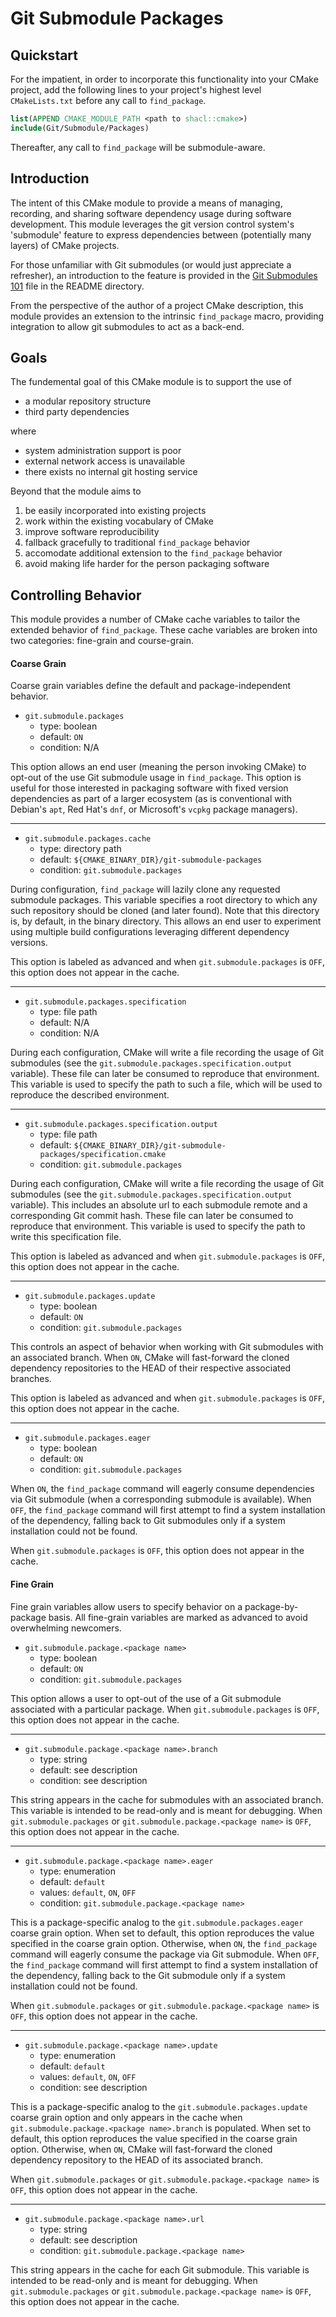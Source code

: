Git Submodule Packages
=====

Quickstart
-----

For the impatient, in order to incorporate this functionality into your CMake
project, add the following lines to your project's highest level
`CMakeLists.txt` before any call to `find_package`.

```cmake
list(APPEND CMAKE_MODULE_PATH <path to shacl::cmake>)
include(Git/Submodule/Packages)
```

Thereafter, any call to `find_package` will be submodule-aware.

Introduction
-----

The intent of this CMake module to provide a means of managing, recording,
and sharing software dependency usage during software development. This module
leverages the git version control system's 'submodule' feature to express
dependencies between (potentially many layers) of CMake projects.

For those unfamiliar with Git submodules (or would just appreciate a refresher),
an introduction to the feature is provided in the
[Git Submodules 101](README/git-submodules-101.md) file in the README directory.

From the perspective of the author of a project CMake description, this module
provides an extension to the intrinsic `find_package` macro, providing
integration to allow git submodules to act as a back-end.

Goals
-----

The fundemental goal of this CMake module is to support the use of

+ a modular repository structure
+ third party dependencies

where

+ system administration support is poor
+ external network access is unavailable
+ there exists no internal git hosting service

Beyond that the module aims to

1. be easily incorporated into existing projects
1. work within the existing vocabulary of CMake
1. improve software reproducibility
1. fallback gracefully to traditional `find_package` behavior
1. accomodate additional extension to the `find_package` behavior
1. avoid making life harder for the person packaging software

Controlling Behavior
-----

This module provides a number of CMake cache variables to tailor the extended
behavior of `find_package`. These cache variables are broken into two
categories: fine-grain and course-grain.

#### Coarse Grain ####

Coarse grain variables define the default and package-independent behavior.

+ `git.submodule.packages`
  + type: boolean
  + default: `ON`
  + condition: N/A

This option allows an end user (meaning the person invoking CMake) to opt-out
of the use Git submodule usage in `find_package`. This option is useful for
those interested in packaging software with fixed version dependencies as part
of a larger ecosystem (as is conventional with Debian's `apt`, Red Hat's `dnf`,
or Microsoft's `vcpkg` package managers).

-----

+ `git.submodule.packages.cache`
  + type: directory path
  + default: `${CMAKE_BINARY_DIR}/git-submodule-packages`
  + condition: `git.submodule.packages`

During configuration, `find_package` will lazily clone any requested submodule
packages. This variable specifies a root directory to which any such repository
should be cloned (and later found). Note that this directory is, by default, in
the binary directory. This allows an end user to experiment using multiple build
configurations leveraging different dependency versions.

This option is labeled as advanced and when `git.submodule.packages` is `OFF`,
this option does not appear in the cache.

-----

+ `git.submodule.packages.specification`
  + type: file path
  + default: N/A
  + condition: N/A

During each configuration, CMake will write a file recording the usage of Git
submodules (see the `git.submodule.packages.specification.output` variable).
These file can later be consumed to reproduce that environment. This variable
is used to specify the path to such a file, which will be used to reproduce
the described environment.

-----

+ `git.submodule.packages.specification.output`
  + type: file path
  + default: `${CMAKE_BINARY_DIR}/git-submodule-packages/specification.cmake`
  + condition: `git.submodule.packages`

During each configuration, CMake will write a file recording the usage of Git
submodules (see the `git.submodule.packages.specification.output` variable).
This includes an absolute url to each submodule remote and a corresponding Git
commit hash. These file can later be consumed to reproduce that environment.
This variable is used to specify the path to write this specification file.

This option is labeled as advanced and when `git.submodule.packages` is `OFF`,
this option does not appear in the cache.

-----

+ `git.submodule.packages.update`
  + type: boolean
  + default: `ON`
  + condition: `git.submodule.packages`

This controls an aspect of behavior when working with Git submodules with an
associated branch. When `ON`, CMake will fast-forward the cloned dependency
repositories to the HEAD of their respective associated branches.

This option is labeled as advanced and when `git.submodule.packages` is `OFF`,
this option does not appear in the cache.

-----

+ `git.submodule.packages.eager`
  + type: boolean
  + default: `ON`
  + condition: `git.submodule.packages`

When `ON`, the `find_package` command will eagerly consume dependencies via
Git submodule (when a corresponding submodule is available). When `OFF`, the
`find_package` command will first attempt to find a system installation of the
dependency, falling back to Git submodules only if a system installation could
not be found.

When `git.submodule.packages` is `OFF`, this option does not appear in the
cache.

#### Fine Grain ####

Fine grain variables allow users to specify behavior on a package-by-package
basis. All fine-grain variables are marked as advanced to avoid overwhelming
newcomers.

+ `git.submodule.package.<package name>`
  + type: boolean
  + default: `ON`
  + condition: `git.submodule.packages`

This option allows a user to opt-out of the use of a Git submodule associated
with a particular package. When `git.submodule.packages` is `OFF`, this option
does not appear in the cache.

-----

+ `git.submodule.package.<package name>.branch`
  + type: string
  + default: see description
  + condition: see description

This string appears in the cache for submodules with an associated branch. This
variable is intended to be read-only and is meant for debugging. When
`git.submodule.packages` or `git.submodule.package.<package name>` is `OFF`,
this option does not appear in the cache.

-----

+ `git.submodule.package.<package name>.eager`
  + type: enumeration
  + default: `default`
  + values: `default`, `ON`, `OFF`
  + condition: `git.submodule.package.<package name>`

This is a package-specific analog to the `git.submodule.packages.eager` coarse
grain option. When set to default, this option reproduces the value specified in
the coarse grain option. Otherwise, when `ON`, the `find_package` command will
eagerly consume the package via Git submodule. When `OFF`, the `find_package`
command will first attempt to find a system installation of the dependency,
falling back to the Git submodule only if a system installation could not be
found.

When `git.submodule.packages` or `git.submodule.package.<package name>` is
`OFF`, this option does not appear in the cache.

------

+ `git.submodule.package.<package name>.update`
  + type: enumeration
  + default: `default`
  + values: `default`, `ON`, `OFF`
  + condition: see description

This is a package-specific analog to the `git.submodule.packages.update` coarse
grain option and only appears in the cache when
`git.submodule.package.<package name>.branch` is populated. When set to default,
this option reproduces the value specified in the coarse grain option.
Otherwise, when `ON`, CMake will fast-forward the cloned dependency repository
to the HEAD of its associated branch.

When `git.submodule.packages` or `git.submodule.package.<package name>` is
`OFF`, this option does not appear in the cache.

---------

+ `git.submodule.package.<package name>.url`
  + type: string
  + default: see description
  + condition: `git.submodule.package.<package name>`

This string appears in the cache for each Git submodule. This variable is
intended to be read-only and is meant for debugging. When
`git.submodule.packages` or `git.submodule.package.<package name>` is `OFF`,
this option does not appear in the cache.

